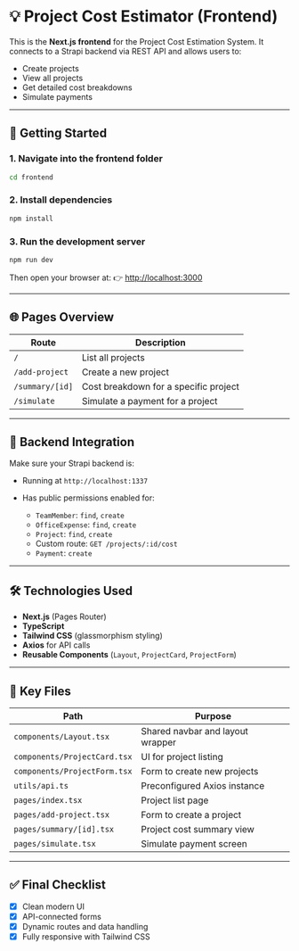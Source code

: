 # 💡 Project Cost Estimator (Frontend)

This is the **Next.js frontend** for the Project Cost Estimation System. It connects to a Strapi backend via REST API and allows users to:

- Create projects
- View all projects
- Get detailed cost breakdowns
- Simulate payments

---

## 🚀 Getting Started

### 1. Navigate into the frontend folder

```bash
cd frontend
````

### 2. Install dependencies

```bash
npm install
```

### 3. Run the development server

```bash
npm run dev
```

Then open your browser at:
👉 [http://localhost:3000](http://localhost:3000)

---

## 🌐 Pages Overview

| Route           | Description                           |
| --------------- | ------------------------------------- |
| `/`             | List all projects                     |
| `/add-project`  | Create a new project                  |
| `/summary/[id]` | Cost breakdown for a specific project |
| `/simulate`     | Simulate a payment for a project      |

---

## 🔌 Backend Integration

Make sure your Strapi backend is:

* Running at `http://localhost:1337`
* Has public permissions enabled for:

  * `TeamMember`: `find`, `create`
  * `OfficeExpense`: `find`, `create`
  * `Project`: `find`, `create`
  * Custom route: `GET /projects/:id/cost`
  * `Payment`: `create`

---

## 🛠️ Technologies Used

* **Next.js** (Pages Router)
* **TypeScript**
* **Tailwind CSS** (glassmorphism styling)
* **Axios** for API calls
* **Reusable Components** (`Layout`, `ProjectCard`, `ProjectForm`)

---

## 📁 Key Files

| Path                         | Purpose                          |
| ---------------------------- | -------------------------------- |
| `components/Layout.tsx`      | Shared navbar and layout wrapper |
| `components/ProjectCard.tsx` | UI for project listing           |
| `components/ProjectForm.tsx` | Form to create new projects      |
| `utils/api.ts`               | Preconfigured Axios instance     |
| `pages/index.tsx`            | Project list page                |
| `pages/add-project.tsx`      | Form to create a project         |
| `pages/summary/[id].tsx`     | Project cost summary view        |
| `pages/simulate.tsx`         | Simulate payment screen          |

---

## ✅ Final Checklist

* [x] Clean modern UI
* [x] API-connected forms
* [x] Dynamic routes and data handling
* [x] Fully responsive with Tailwind CSS
